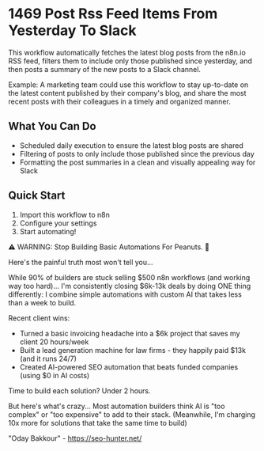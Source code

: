 # 1469 Post Rss Feed Items From Yesterday To Slack

This workflow automatically fetches the latest blog posts from the n8n.io RSS feed, filters them to include only those published since yesterday, and then posts a summary of the new posts to a Slack channel.

Example: A marketing team could use this workflow to stay up-to-date on the latest content published by their company's blog, and share the most recent posts with their colleagues in a timely and organized manner.

## What You Can Do
- Scheduled daily execution to ensure the latest blog posts are shared
- Filtering of posts to only include those published since the previous day
- Formatting the post summaries in a clean and visually appealing way for Slack

## Quick Start
1. Import this workflow to n8n
2. Configure your settings
3. Start automating!

⚠️ WARNING: Stop Building Basic Automations For Peanuts. 🚫

Here's the painful truth most won't tell you...

While 90% of builders are stuck selling $500 n8n workflows (and working way too hard)...
I'm consistently closing $6k-13k deals by doing ONE thing differently:
I combine simple automations with custom AI that takes less than a week to build.

Recent client wins:
* Turned a basic invoicing headache into a $6k project that saves my client 20 hours/week
* Built a lead generation machine for law firms - they happily paid $13k (and it runs 24/7)
* Created AI-powered SEO automation that beats funded companies (using $0 in AI costs)

Time to build each solution? Under 2 hours.

But here's what's crazy...
Most automation builders think AI is "too complex" or "too expensive" to add to their stack.
(Meanwhile, I'm charging 10x more for solutions that take the same time to build)

"Oday Bakkour" - https://seo-hunter.net/
